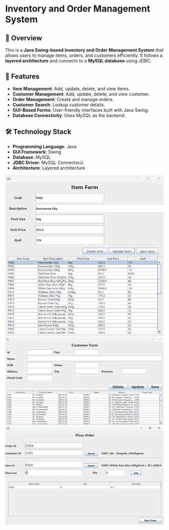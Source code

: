 # Inventory and Order Management System

## 📌 Overview
This is a **Java Swing-based Inventory and Order Management System** that allows users to manage items, orders, and customers efficiently. It follows a **layered architecture** and connects to a **MySQL database** using JDBC.

## 🚀 Features
- **Item Management**: Add, update, delete, and view items.
- **Customer Management**: Add, update, delete, and view customer.
- **Order Management**: Create and manage orders.
- **Customer Search**: Lookup customer details.
- **GUI-Based Forms**: User-friendly interfaces built with Java Swing.
- **Database Connectivity**: Uses MySQL as the backend.

## 🛠️ Technology Stack
- **Programming Language**: Java
- **GUI Framework**: Swing
- **Database**: MySQL
- **JDBC Driver**: MySQL Connector/J
- **Architecture**: Layered architecture

<img src="pic/ItemView.png">
<img src="pic/CustomerForm.png">
<img src="pic/PlaceOrderView.png">
